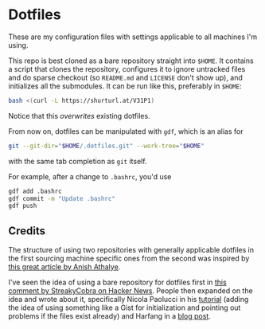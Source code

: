 # Dotfiles

These are my configuration files with settings applicable to all machines I'm
using.

This repo is best cloned as a bare repository straight into `$HOME`.
It contains a script that clones the repository, configures it to ignore
untracked files and do sparse checkout (so `README.md` and `LICENSE` don't show
up), and initializes all the submodules. It can be run like this, preferably in
`$HOME`:

```bash
bash <(curl -L https://shurturl.at/V31P1)
```

Notice that this *overwrites* existing dotfiles.

From now on, dotfiles can be manipulated with `gdf`, which is an alias for

```bash
git --git-dir="$HOME/.dotfiles.git" --work-tree="$HOME"
```

with the same tab completion as `git` itself.

For example, after a change to `.bashrc`, you'd use

```bash
gdf add .bashrc
gdf commit -m "Update .bashrc"
gdf push
```

## Credits

The structure of using two repositories with generally applicable dotfiles in
the first sourcing machine specific ones from the second was inspired by [this
great article by Anish Athalye][3].

I've seen the idea of using a bare repository for dotfiles first in [this
comment by StreakyCobra on Hacker News][4]. People then expanded on the idea
and wrote about it, specifically Nicola Paolucci in his [tutorial][5] (adding
the idea of using something like a Gist for initialization and pointing out
problems if the files exist already) and Harfang in a [blog post][6].

[1]: https://github.com/bewuethr/dotfiles-local
[2]: https://gist.github.com/bewuethr/4d044f84989cb430a8b9c46dc4ea75c9
[3]: http://www.anishathalye.com/2014/08/03/managing-your-dotfiles
[4]: https://news.ycombinator.com/item?id=11071754
[5]: https://www.atlassian.com/git/tutorials/dotfiles
[6]: https://harfangk.github.io/2016/09/18/manage-dotfiles-with-a-git-bare-repository.html
